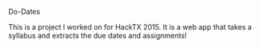 Do-Dates

This is a project I worked on for HackTX 2015. It is a web app that takes a syllabus and extracts the due dates and assignments!
